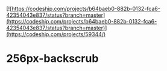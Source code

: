 [![https://codeship.com/projects/b64baeb0-882b-0132-fca6-42354043e837/status?branch=master](https://codeship.com/projects/b64baeb0-882b-0132-fca6-42354043e837/status?branch=master)](https://codeship.com/projects/59344/)
# 256px-backscrub
